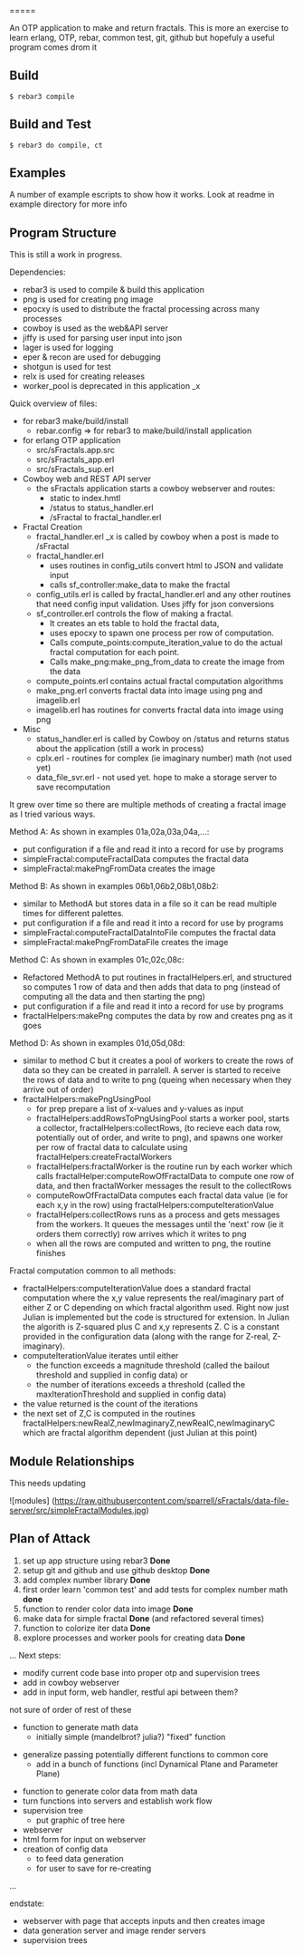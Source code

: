 
=====

An OTP application to make and return fractals. 
This is more an exercise to learn erlang, OTP, rebar,
common test,  git, github but hopefuly a useful program comes drom it

Build
-----

    $ rebar3 compile


Build and Test
--------------

    $ rebar3 do compile, ct

Examples
--------------

A number of example escripts to show how it works. Look at readme in example directory for more info

Program Structure
--------------
This is still a work in progress. 

Dependencies:
- rebar3 is used to compile & build this application
- png is used for creating png image
- epocxy is used to distribute the fractal processing across many processes
- cowboy is used as the web&API server
- jiffy is used for parsing user input into json
- lager is used for logging
- eper & recon are used for debugging
- shotgun is used for test
- relx is used for creating releases
- worker_pool is deprecated in this application _x
 


Quick overview of files:
- for rebar3 make/build/install
   - rebar.config => for rebar3 to make/build/install application
- for erlang OTP application
   - src/sFractals.app.src
   - src/sFractals_app.erl
   - src/sFractals_sup.erl
- Cowboy web and REST API server
   - the sFractals application starts a cowboy webserver and routes:
      - static to index.hmtl
      - /status to status_handler.erl
      - /sFractal to fractal_handler.erl
- Fractal Creation
   - fractal_handler.erl _x is called by cowboy when a post is made to /sFractal
   - fractal_handler.erl
      - uses routines in config_utils convert html to JSON and validate input
      - calls sf_controller:make_data to make the fractal
   - config_utils.erl is called by fractal_handler.erl and any other routines that need config input validation. Uses jiffy for json conversions
   - sf_controller.erl controls the flow of making a fractal. 
      - It creates an ets table to hold the fractal data, 
      - uses epocxy to spawn one process per row of computation. 
      - Calls compute_points:compute_iteration_value to do the actual fractal computation for each point.
      - Calls make_png:make_png_from_data to create the image from the data
   - compute_points.erl contains actual fractal computation algorithms
   - make_png.erl converts fractal data into image using png and imagelib.erl
   - imagelib.erl has routines for converts fractal data into image using png
- Misc
   - status_handler.erl is called by Cowboy on /status and returns status about the application (still a work in process)
   - cplx.erl - routines for complex (ie imaginary number) math (not used yet)
   - data_file_svr.erl - not used yet. hope to make a storage server to save recomputation






It grew over time so there are multiple methods of creating a fractal image as I tried various ways.

Method A: As shown in examples 01a,02a,03a,04a,...:
- put configuration if a file and read it into a record for use by programs
- simpleFractal:computeFractalData computes the fractal data
- simpleFractal:makePngFromData creates the image

Method B: As shown in examples 06b1,06b2,08b1,08b2:
- similar to MethodA but stores data in a file so it can be read multiple times for different palettes.
- put configuration if a file and read it into a record for use by programs
- simpleFractal:computeFractalDataIntoFile computes the fractal data
- simpleFractal:makePngFromDataFile creates the image

Method C: As shown in examples 01c,02c,08c:
- Refactored MethodA to put routines in fractalHelpers.erl, and structured so computes 1 row of data and then adds that data to png (instead of computing all the data and then starting the png)
- put configuration if a file and read it into a record for use by programs
- fractalHelpers:makePng computes the data by row and creates png as it goes

Method D: As shown in examples 01d,05d,08d:
- similar to method C but it creates a pool of workers to create the rows of data so they can be created in parralell. A server is started to receive the rows of data and to write to png (queing when necessary when they arrive out of order)
- fractalHelpers:makePngUsingPool
  + for prep prepare a list of x-values and y-values as input
  + fractalHelpers:addRowsToPngUsingPool starts a worker pool, starts a collector, fractalHelpers:collectRows, (to recieve each data row, potentially out of order, and write to png), and spawns one worker per row of fractal data to calculate using fractalHelpers:createFractalWorkers
  + fractalHelpers:fractalWorker is the routine run by each worker which calls fractalHelper:computeRowOfFractalData to compute one row of data, and then fractalWorker messages the result to the collectRows
  + computeRowOfFractalData computes each fractal data value (ie for each x,y in the row) using fractalHelpers:computeIterationValue
  + fractalHelpers:collectRows runs as a process and gets messages from the workers. It queues the messages until the 'next' row (ie it orders them correctly) row arrives which it writes to png
  +  when all the rows are computed and written to png, the routine finishes

Fractal computation common to all methods:
- fractalHelpers:computeIterationValue does a standard fractal computation where the x,y value represents the real/imaginary part of either Z or C depending on which fractal algorithm used. Right now just Julian is implemented but the code is structured for extension. In Julian the algorith is Z-squared plus C and x,y represents Z. C is a constant provided in the configuration data (along with the range for Z-real, Z-imaginary). 
- computeIterationValue iterates until either 
  + the function exceeds a magnitude threshold (called the bailout threshold and supplied in config data) or 
  + the number of iterations exceeds a threshold (called the maxIterationThreshold and supplied in config data)
- the value returned is the count of the iterations
- the next set of Z,C is computed in the routines fractalHelpers:newRealZ,newImaginaryZ,newRealC,newImaginaryC which are fractal algorithm dependent (just Julian at this point)


Module Relationships
--------------

This needs updating

![modules] (https://raw.githubusercontent.com/sparrell/sFractals/data-file-server/src/simpleFractalModules.jpg)


Plan of Attack
--------------

1. set up app structure using rebar3 **Done**
1. setup git and github and use github desktop **Done**
1. add complex number library **Done**
1. first order learn 'common test' and add tests for complex number math **done**
1. function to render color data into image **Done**
1. make data for simple fractal **Done** (and refactored several times)
1. function to colorize iter data **Done**
1. explore processes and worker pools for creating data **Done**

...
Next steps:
* modify current code base into proper otp and supervision trees
* add in cowboy webserver
* add in input form, web handler, restful api between them?

not sure of order of rest of these
* function to generate math data
  + initially simple (mandelbrot? julia?) "fixed" function
+ generalize passing potentially different functions to common core
  + add in a bunch of functions (incl Dynamical Plane and Parameter Plane)
* function to generate color data from math data
* turn functions into servers and establish work flow
* supervision tree
  + put graphic of tree here
* webserver
* html form for input on webserver
* creation of config data
  + to feed data generation
  + for user to save for re-creating

...

endstate:
* webserver with page that accepts inputs and then creates image
* data generation server and image render servers
* supervision trees
    

